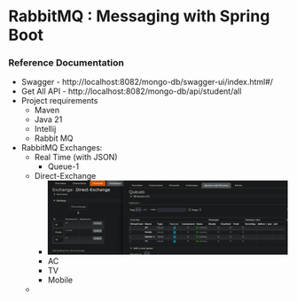 # RabbitMQ : Messaging with Spring Boot

### Reference Documentation

* Swagger - http://localhost:8082/mongo-db/swagger-ui/index.html#/
* Get All API - http://localhost:8082/mongo-db/api/student/all
* Project requirements
    * Maven
    * Java 21
    * Intellij
    * Rabbit MQ
* RabbitMQ Exchanges:
    * Real Time (with JSON)
        * Queue-1
    * Direct-Exchange
        * ![img.png](img.png)
        * AC
        * TV
        * Mobile
    *